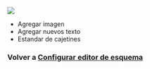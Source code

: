 ![](https://i.imgur.com/OXRPeGE.png)




* Agregar imagen
* Agregar nuevos texto
* Estandar de cajetines

### Volver a [Configurar editor de esquema](Configurar%20editor%20de%20esquema.md)
